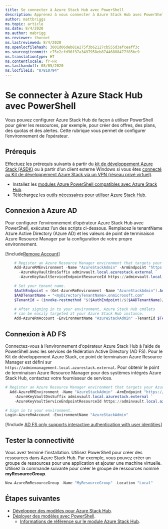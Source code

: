 ```yaml
---
title: Se connecter à Azure Stack Hub avec PowerShell
description: Apprenez à vous connecter à Azure Stack Hub avec PowerShell.
author: mattbriggs
ms.topic: article
ms.date: 8/4/2020
ms.author: mabrigg
ms.reviewer: thoroet
ms.lastreviewed: 8/4/2020
ms.openlocfilehash: 3001d06deb81e275f3b62127cb555d3afceaff3c
ms.sourcegitcommit: c75e2cfd96f37a3497958eb87446888477f85bc9
ms.translationtype: HT
ms.contentlocale: fr-FR
ms.lasthandoff: 08/05/2020
ms.locfileid: "87810794"
---
```

# <a name="connect-to-azure-stack-hub-with-powershell"></a>Se connecter à Azure Stack Hub avec PowerShell

Vous pouvez configurer Azure Stack Hub de façon à utiliser PowerShell pour gérer les ressources, par exemple, pour créer des offres, des plans, des quotas et des alertes. Cette rubrique vous permet de configurer l’environnement de l’opérateur.

## <a name="prerequisites"></a>Prérequis

Effectuez les prérequis suivants à partir du [kit de développement Azure Stack (ASDK)](../asdk/asdk-connect.md#connect-with-rdp) ou à partir d’un client externe Windows si vous êtes [connecté au Kit de développement Azure Stack via un VPN (réseau privé virtuel)](../asdk/asdk-connect.md#connect-with-vpn).

- Installez les [modules Azure PowerShell compatibles avec Azure Stack Hub](azure-stack-powershell-install.md).  
- Téléchargez les [outils nécessaires pour utiliser Azure Stack Hub](azure-stack-powershell-download.md).  

## <a name="connect-with-azure-ad"></a>Connexion à Azure AD

Pour configurer l’environnement d’opérateur Azure Stack Hub avec PowerShell, exécutez l’un des scripts ci-dessous. Remplacez le tenantName Azure Active Directory (Azure AD) et les valeurs de point de terminaison Azure Resource Manager par la configuration de votre propre environnement.

[!include[Remove Account](../../includes/remove-account.md)]

```powershell  
    # Register an Azure Resource Manager environment that targets your Azure Stack Hub instance. Get your Azure Resource Manager endpoint value from your service provider.
    Add-AzureRMEnvironment -Name "AzureStackAdmin" -ArmEndpoint "https://adminmanagement.local.azurestack.external" `
      -AzureKeyVaultDnsSuffix adminvault.local.azurestack.external `
      -AzureKeyVaultServiceEndpointResourceId https://adminvault.local.azurestack.external

    # Set your tenant name.
    $AuthEndpoint = (Get-AzureRmEnvironment -Name "AzureStackAdmin").ActiveDirectoryAuthority.TrimEnd('/')
    $AADTenantName = "<myDirectoryTenantName>.onmicrosoft.com"
    $TenantId = (invoke-restmethod "$($AuthEndpoint)/$($AADTenantName)/.well-known/openid-configuration").issuer.TrimEnd('/').Split('/')[-1]

    # After signing in to your environment, Azure Stack Hub cmdlets
    # can be easily targeted at your Azure Stack Hub instance.
    Add-AzureRmAccount -EnvironmentName "AzureStackAdmin" -TenantId $TenantId
```

## <a name="connect-with-ad-fs"></a>Connexion à AD FS

Connectez-vous à l’environnement d’opérateur Azure Stack Hub à l’aide de PowerShell avec les services de fédération Active Directory (AD FS). Pour le Kit de développement Azure Stack, ce point de terminaison Azure Resource Manager est défini sur `https://adminmanagement.local.azurestack.external`. Pour obtenir le point de terminaison Azure Resource Manager pour des systèmes intégrés Azure Stack Hub, contactez votre fournisseur de services.

  ```powershell  
  # Register an Azure Resource Manager environment that targets your Azure Stack Hub instance. Get your Azure Resource Manager endpoint value from your service provider.
    Add-AzureRMEnvironment -Name "AzureStackAdmin" -ArmEndpoint "https://adminmanagement.local.azurestack.external" `
      -AzureKeyVaultDnsSuffix adminvault.local.azurestack.external `
      -AzureKeyVaultServiceEndpointResourceId https://adminvault.local.azurestack.external

  # Sign in to your environment.
  Login-AzureRmAccount -EnvironmentName "AzureStackAdmin"
  ```

[!Include [AD FS only supports interactive authentication with user identities](../includes/note-powershell-adfs.md)]

## <a name="test-the-connectivity"></a>Tester la connectivité

Vous avez terminé l’installation. Utilisez PowerShell pour créer des ressources dans Azure Stack Hub. Par exemple, vous pouvez créer un groupe de ressources pour une application et ajouter une machine virtuelle. Utilisez la commande suivante pour créer le groupe de ressources nommé **myResourceGroup**.

```powershell  
New-AzureRmResourceGroup -Name "MyResourceGroup" -Location "Local"
```

## <a name="next-steps"></a>Étapes suivantes

- [Développer des modèles pour Azure Stack Hub](../user/azure-stack-develop-templates.md).
- [Déployer des modèles avec PowerShell](../user/azure-stack-deploy-template-powershell.md).
  - [Informations de référence sur le module Azure Stack Hub](/powershell/azure/azure-stack/overview).
